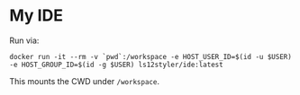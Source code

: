 # My IDE

Run via:
```
docker run -it --rm -v `pwd`:/workspace -e HOST_USER_ID=$(id -u $USER) -e HOST_GROUP_ID=$(id -g $USER) ls12styler/ide:latest
```
This mounts the CWD under `/workspace`.
